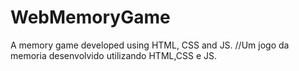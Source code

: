 # WebMemoryGame
 A memory game developed using HTML, CSS and JS. //Um jogo da memoria desenvolvido utilizando HTML,CSS e JS.
